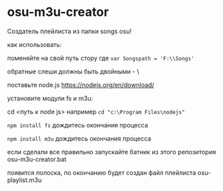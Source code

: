 # osu-m3u-creator

Создатель плейлиста из папки songs osu!

как использовать:

поменяйте на свой путь стору где 	`var Songspath = 'F:\\Songs'`

обратные слеши должны быть двойными - \\

поставьте node.js https://nodejs.org/en/download/

установите модули fs и m3u:

cd <путь к node js>
например `cd "c:\Program Files\nodejs"`

`npm install fs`
дождитесь окончания процесса

`npm install m3u`
дождитесь окончания процесса

если сделали все правильно запускайте батник из этого репозитория 
osu-m3u-creator.bat

появится полоска, по окончанию будет создан файл плейлиста osu-playlist.m3u
